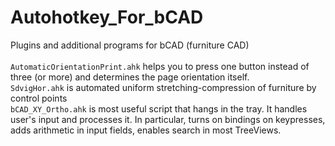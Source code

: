 # Autohotkey_For_bCAD
Plugins and additional programs for bCAD (furniture CAD)
<br>
<br><code>AutomaticOrientationPrint.ahk</code> helps you to press one button instead of three (or more) and determines the page orientation itself.
<br><code>SdvigHor.ahk</code> is automated uniform stretching-compression of furniture by control points
<br><code>bCAD_XY_Ortho.ahk</code> is most useful script that hangs in the tray. It handles user's input and processes it. In particular, turns on bindings on keypresses, adds arithmetic in input fields, enables search in most TreeViews.
